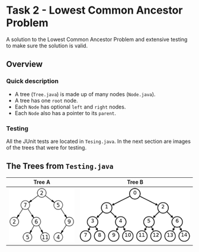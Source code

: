 # Task 2 - Lowest Common Ancestor Problem
A solution to the Lowest Common Ancestor Problem and extensive testing to make sure the solution is valid.


## Overview

### Quick description
- A tree (`Tree.java`) is made up of many nodes (`Node.java`).
- A tree has one `root` node.
- Each `Node` has optional `left` and `right` nodes.
- Each `Node` also has a pointer to its `parent`.

### Testing
All the JUnit tests are located in `Tesing.java`. In the next section are images of the trees that were for testing.

## The Trees from `Testing.java`
| Tree A | Tree B |
| :---: | :---: |
| ![Tree A](images/TreeA.png?raw=true "Tree A") | ![Tree B](images/TreeB.png?raw=true "Tree B")	|